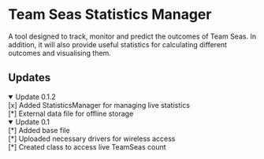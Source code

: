 # Team Seas Statistics Manager
A tool designed to track, monitor and predict the outcomes of Team Seas. In addition, it will also provide useful statistics for calculating different outcomes and visualising them.





## Updates
<details open>
    <summary>Update 0.1.2</summary>
        [x] Added StatisticsManager for managing live statistics <br>
        [*] External data file for offline storage <br>
    </details>
<details open>
    <summary>Update 0.1</summary>
        [*] Added base file <br>
        [*] Uploaded necessary drivers for wireless access <br>
        [*] Created class to access live TeamSeas count <br>
</details>
